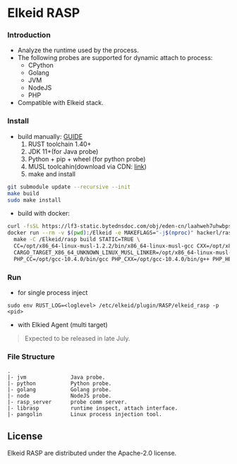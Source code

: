 # Elkeid RASP


### Introduction

* Analyze the runtime used by the process.
* The following probes are supported for dynamic attach to process:
  * CPython
  * Golang
  * JVM
  * NodeJS
  * PHP
* Compatible with Elkeid stack.


### Install

* build manually: [GUIDE](./INSTALL)
  1. RUST toolchain 1.40+
  2. JDK 11+(for Java probe)
  3. Python + pip + wheel (for python probe)
  4. MUSL toolcahin(download via CDN: [link](https://sf1-cdn-tos.douyinstatic.com/obj/eden-cn/laahweh7uhwbps/x86_64-linux-musl-1.2.2.tar.gz))
  5. make and install

```bash
git submodule update --recursive --init
make build
sudo make install
```

* build with docker:

```bash
curl -fsSL https://lf3-static.bytednsdoc.com/obj/eden-cn/laahweh7uhwbps/php-headers.tar.gz | tar -xz -C rasp/php
docker run --rm -v $(pwd):/Elkeid -e MAKEFLAGS="-j$(nproc)" hackerl/rasp-toolchain \
  make -C /Elkeid/rasp build STATIC=TRUE \
  CC=/opt/x86_64-linux-musl-1.2.2/bin/x86_64-linux-musl-gcc CXX=/opt/x86_64-linux-musl-1.2.2/bin/x86_64-linux-musl-g++ LD=/opt/x86_64-linux-musl-1.2.2/bin/x86_64-linux-musl-ld \
  CARGO_TARGET_X86_64_UNKNOWN_LINUX_MUSL_LINKER=/opt/x86_64-linux-musl-1.2.2/bin/x86_64-linux-musl-ld \
  PHP_CC=/opt/gcc-10.4.0/bin/gcc PHP_CXX=/opt/gcc-10.4.0/bin/g++ PHP_HEADERS=/Elkeid/rasp/php/php-headers
```

### Run

* for single process inject
```
sudo env RUST_LOG=<loglevel> /etc/elkeid/plugin/RASP/elkeid_rasp -p <pid>
```

* with Elkied Agent (multi target)

> Expected to be released in late July.

### File Structure

```
.
|- jvm              Java probe.
|- python           Python probe.
|- golang           Golang probe.
|- node             NodeJS probe.
|- rasp_server      probe comm server.
|- librasp          runtime inspect, attach interface.
|- pangolin         Linux process injection tool.
```

## License
Elkeid RASP are distributed under the Apache-2.0 license.

